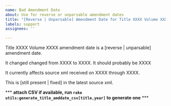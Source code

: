 ```yaml
---
name: Bad Amendment Date
about: Use for reverse or unparsable amendment dates
title: "[Reverse | Unparsable] Amendment Date for Title XXXX Volume XXXX"
labels: support
assignees: ''

---
```


Title XXXX Volume XXXX amendment date is a [reverse | unparsable] amendment date.

It changed changed from XXXX to XXXX.
It should probably be XXXX

It currently affects source xml received on XXXX through XXXX.

This is [still present | fixed] in the latest source xml. 

*** **attach CSV if available, run `rake utils:generate_title_amddate_csv[title,year]` to generate one** ***
